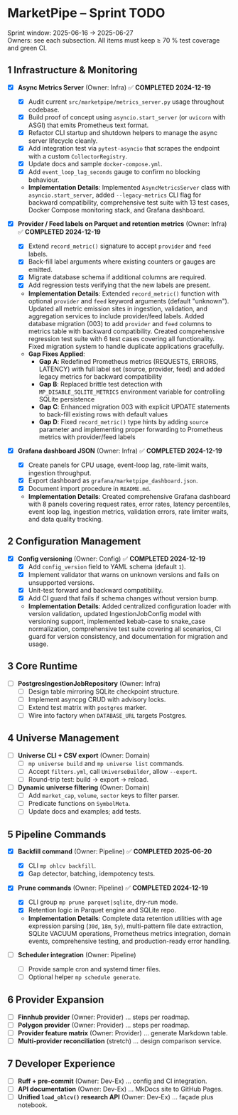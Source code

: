 # MarketPipe – Sprint TODO  
Sprint window: 2025-06-16 → 2025-06-27  
Owners: see each subsection. All items must keep ≥ 70 % test coverage and green CI.

## 1  Infrastructure & Monitoring
- [x] **Async Metrics Server** (Owner: Infra) ✅ **COMPLETED 2024-12-19**
  - [x] Audit current `src/marketpipe/metrics_server.py` usage throughout codebase.  
  - [x] Build proof of concept using `asyncio.start_server` (or `uvicorn` with ASGI) that emits Prometheus text format.  
  - [x] Refactor CLI startup and shutdown helpers to manage the async server lifecycle cleanly.  
  - [x] Add integration test via `pytest-asyncio` that scrapes the endpoint with a custom `CollectorRegistry`.  
  - [x] Update docs and sample `docker-compose.yml`.  
  - [x] Add `event_loop_lag_seconds` gauge to confirm no blocking behaviour.  
  - **Implementation Details**: Implemented `AsyncMetricsServer` class with `asyncio.start_server`, added `--legacy-metrics` CLI flag for backward compatibility, comprehensive test suite with 13 test cases, Docker Compose monitoring stack, and Grafana dashboard.

- [x] **Provider / Feed labels on Parquet and retention metrics** (Owner: Infra) ✅ **COMPLETED 2024-12-19**
  - [x] Extend `record_metric()` signature to accept `provider` and `feed` labels.  
  - [x] Back-fill label arguments where existing counters or gauges are emitted.  
  - [x] Migrate database schema if additional columns are required.  
  - [x] Add regression tests verifying that the new labels are present.
  - **Implementation Details**: Extended `record_metric()` function with optional `provider` and `feed` keyword arguments (default "unknown"). Updated all metric emission sites in ingestion, validation, and aggregation services to include provider/feed labels. Added database migration (003) to add `provider` and `feed` columns to metrics table with backward compatibility. Created comprehensive regression test suite with 6 test cases covering all functionality. Fixed migration system to handle duplicate applications gracefully.
  - **Gap Fixes Applied**: 
    - **Gap A**: Redefined Prometheus metrics (REQUESTS, ERRORS, LATENCY) with full label set (source, provider, feed) and added legacy metrics for backward compatibility
    - **Gap B**: Replaced brittle test detection with `MP_DISABLE_SQLITE_METRICS` environment variable for controlling SQLite persistence  
    - **Gap C**: Enhanced migration 003 with explicit UPDATE statements to back-fill existing rows with default values
    - **Gap D**: Fixed `record_metric()` type hints by adding `source` parameter and implementing proper forwarding to Prometheus metrics with provider/feed labels

- [x] **Grafana dashboard JSON** (Owner: Infra) ✅ **COMPLETED 2024-12-19**
  - [x] Create panels for CPU usage, event-loop lag, rate-limit waits, ingestion throughput.  
  - [x] Export dashboard as `grafana/marketpipe_dashboard.json`.  
  - [x] Document import procedure in `README.md`.
  - **Implementation Details**: Created comprehensive Grafana dashboard with 8 panels covering request rates, error rates, latency percentiles, event loop lag, ingestion metrics, validation errors, rate limiter waits, and data quality tracking.

## 2  Configuration Management
- [x] **Config versioning** (Owner: Config) ✅ **COMPLETED 2024-12-19**
  - [x] Add `config_version` field to YAML schema (default `1`).  
  - [x] Implement validator that warns on unknown versions and fails on unsupported versions.  
  - [x] Unit-test forward and backward compatibility.  
  - [x] Add CI guard that fails if schema changes without version bump.
  - **Implementation Details**: Added centralized configuration loader with version validation, updated IngestionJobConfig model with versioning support, implemented kebab-case to snake_case normalization, comprehensive test suite covering all scenarios, CI guard for version consistency, and documentation for migration and usage.

## 3  Core Runtime
- [ ] **PostgresIngestionJobRepository** (Owner: Infra)  
  - [ ] Design table mirroring SQLite checkpoint structure.  
  - [ ] Implement asyncpg CRUD with advisory locks.  
  - [ ] Extend test matrix with `postgres` marker.  
  - [ ] Wire into factory when `DATABASE_URL` targets Postgres.

## 4  Universe Management
- [ ] **Universe CLI + CSV export** (Owner: Domain)  
  - [ ] `mp universe build` and `mp universe list` commands.  
  - [ ] Accept `filters.yml`, call `UniverseBuilder`, allow `--export`.  
  - [ ] Round-trip test: build → export → reload.

- [ ] **Dynamic universe filtering** (Owner: Domain)  
  - [ ] Add `market_cap`, `volume`, `sector` keys to filter parser.  
  - [ ] Predicate functions on `SymbolMeta`.  
  - [ ] Update docs and examples; add tests.

## 5  Pipeline Commands
- [x] **Backfill command** (Owner: Pipeline) ✅ **COMPLETED 2025-06-20**
  - [x] CLI `mp ohlcv backfill`.
  - [x] Gap detector, batching, idempotency tests.

- [x] **Prune commands** (Owner: Pipeline) ✅ **COMPLETED 2024-12-19**
  - [x] CLI group `mp prune parquet|sqlite`, dry-run mode.  
  - [x] Retention logic in Parquet engine and SQLite repo.
  - **Implementation Details**: Complete data retention utilities with age expression parsing (`30d`, `18m`, `5y`), multi-pattern file date extraction, SQLite VACUUM operations, Prometheus metrics integration, domain events, comprehensive testing, and production-ready error handling.  

- [ ] **Scheduler integration** (Owner: Pipeline)  
  - [ ] Provide sample cron and systemd timer files.  
  - [ ] Optional helper `mp schedule generate`.

## 6  Provider Expansion
- [ ] **Finnhub provider** (Owner: Provider) … steps per roadmap.  
- [ ] **Polygon provider** (Owner: Provider) … steps per roadmap.  
- [ ] **Provider feature matrix** (Owner: Provider) … generate Markdown table.  
- [ ] **Multi-provider reconciliation** (stretch) … design comparison service.

## 7  Developer Experience
- [ ] **Ruff + pre-commit** (Owner: Dev-Ex) … config and CI integration.  
- [ ] **API documentation** (Owner: Dev-Ex) … MkDocs site to GitHub Pages.  
- [ ] **Unified `load_ohlcv()` research API** (Owner: Dev-Ex) … façade plus notebook.
